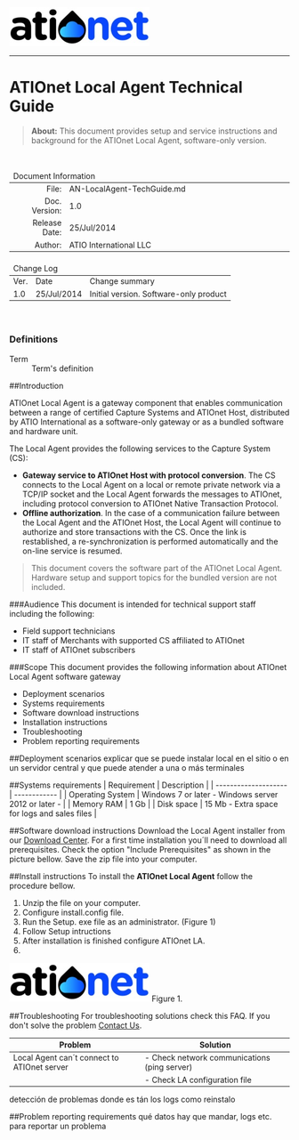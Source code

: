 ![ationetlogo](/Content/Images/ATIOnetLogo_250x70.png) 

***

# ATIOnet Local Agent Technical Guide

> **About:** This document provides setup and service instructions and background for the ATIOnet Local Agent, software-only version.    	

</br>

<table>
	<thead>
		<tr>
			<td colspan="2" class="tablehead">Document Information</td>
		</tr>
	</thead>
	<tfoot>
		<td colspan="2"> </td>
	</tfoot>
	<tbody>
		<tr>
			<td width="20%" class="rowhead" align="right">File:</td>
			<td>AN-LocalAgent-TechGuide.md</td>
		</tr>
		<tr>
			<td align="right">Doc. Version:</td>
			<td>1.0</td>
		</tr>
		<tr>
			<td align="right">Release Date:</td>
			<td>25/Jul/2014</td>
		</tr>
		<tr>
			<td align="right">Author:</td>
			<td>ATIO International LLC</td>
		</tr>
	</tbody>
</table>

<table>
     <thead>
          <tr>
          	<td colspan="3">Change Log</td>
          </tr>
     </thead>
     <tfoot>
          <td colspan="3"> </td>
     </tfoot>
     <tbody>
        <tr>
          	<td>Ver.</td>
            <td>Date</td>
            <td>Change summary</td>
        </tr>
        <!-- Insert a table row like this for each version -->
        <tr>
          	<td>1.0</td>
          	<td>25/Jul/2014</td>
          	<td>Initial version. Software-only product</td>
        </tr>
        <!-- End of version table row -->
     </tbody>
</table>
</br>

<!-- ###Table of Content -->


<!-- Optional Terms & Definition section -->
        
### Definitions	

<dl>
  <dt>Term</dt>
  <dd>Term's definition</dd>
</dl>

<!-- Content starts here -->
##Introduction

ATIOnet Local Agent is a gateway component that enables communication between a range of certified Capture Systems and ATIOnet Host, distributed by ATIO International as a software-only gateway or as a bundled software and hardware unit. 

The Local Agent provides the following services to the Capture System (CS):

- **Gateway service to ATIOnet Host with protocol conversion**. The CS connects to the Local Agent on a local or remote private network via a TCP/IP socket and the Local Agent forwards the messages to ATIOnet, including protocol conversion to ATIOnet Native Transaction Protocol.
- **Offline authorization**. In the case of a communication failure between the Local Agent and the ATIOnet Host, the Local Agent will continue to authorize and store transactions with the CS. Once the link is restablished, a re-synchronization is performed automatically and the on-line service is resumed.

> This document covers the software part of the ATIOnet Local Agent. Hardware setup and support topics for the bundled version are not included.

###Audience
This document is intended for technical support staff including the following:

- Field support technicians
- IT staff of Merchants with supported CS affiliated to ATIOnet
- IT staff of ATIOnet subscribers

###Scope
This document provides the following information about ATIOnet Local Agent software gateway

- Deployment scenarios
- Systems requirements
- Software download instructions
- Installation instructions
- Troubleshooting
- Problem reporting requirements

##Deployment scenarios
explicar que se puede instalar local en el sitio o en un servidor central y que puede atender a una o más terminales

##Systems requirements
| Requirement          | Description                                         |
| -------------------- | ------------                                        |
| Operating System     | Windows 7 or later - Windows server 2012 or later - |
| Memory RAM           | 1 Gb                                                |
| Disk space           | 15 Mb - Extra space for logs and sales files        | 


##Software download instructions
Download the Local Agent installer from our [Download Center](http://vm-atioapps1.cloudapp.net/downloadcenter).
For a first time installation you´ll need to download all prerequisites. Check the option "Include Prerequisites" as shown in the picture bellow.
Save the zip file into your computer.

##Install instructions
To install the **ATIOnet Local Agent** follow the procedure bellow.

1. Unzip the file on your computer.
2. Configure install.config file.
3. Run the Setup. exe file as an administrator. (Figure 1)
4. Follow Setup intructions
5. After installation is finished configure ATIOnet LA.
6. 
![inst_1](/Content/Images/ATIOnetLogo_250x70.png)
Figure 1.



##Troubleshooting
For troubleshooting solutions check this FAQ. If you don't solve the problem [Contact Us](mailto:supprt@atioinc.com).

| Problem                                                   | Solution                                       |
|----------                                                 |----------                                      |
| Local Agent can´t connect to ATIOnet server               | - Check network communications (ping server)   |
|                                                           | - Check LA configuration file                  |


detección de problemas
donde es tán los logs
como reinstalo

##Problem reporting requirements
qué datos hay que mandar, logs etc. para reportar un problema
